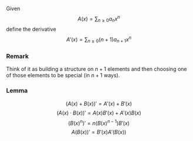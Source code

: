 Given 
$$
A(x) = \sum_{n\geq 0} a_{n} x^{n}
$$
define the derivative 
$$
A'(x) = \sum_{n\geq 0} (n+1) a_{n+1} x^{n}
$$
### Remark
Think of it as building a structure on $n+1$ elements 
and then choosing one of those elements to be special (in $n+1$ ways).
### Lemma
$$
(A(x)+B(x))'=A'(x)+B'(x)
$$
$$
(A(x)\cdot B(x))' = A(x)B'(x) + A'(x)B(x)
$$
$$
(B(x)^{n})' = n(B(x)^{n-1})B'(x)
$$
$$
A(B(x))'=B'(x)A'(B(x))
$$
